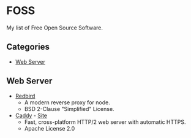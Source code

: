 # FOSS

My list of Free Open Source Software.

## Categories

* [Web Server](#web-server)

## Web Server

* [Redbird](https://github.com/OptimalBits/redbird)
  * A modern reverse proxy for node.
  * BSD 2-Clause "Simplified" License.
* [Caddy](https://github.com/mholt/caddy) - [Site](https://caddyserver.com/)
  * Fast, cross-platform HTTP/2 web server with automatic HTTPS.
  * Apache License 2.0
